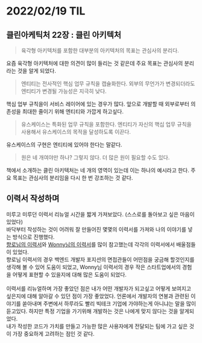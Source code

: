 # 2022/02/19 TIL

## 클린아케틱처 22장 : 클린 아키텍처

> 육각형 아키텍처를 포함한 대부분의 아키텍처의 목표는 관심사의 분리다.

요즘 육각형 아키텍처에 대한 의견이 많이 들리는 것 같은데 주요 목표는 관심사의 분리라는 것을 알게 되었다.

> 엔티티는 전사적인 핵심 업무 규칙을 캡슐화한다. 외부의 무언가가 변경되더라도 엔티티가 변경될 가능성은 지극히 낮다.

핵심 업부 규칙을이 서비스 레이어에 있는 경우가 많다. 앞으로 개발할 때 외부로부터 의존성을 최대한 줄이기 위해 엔티티와 가깝게 하고싶다.

> 유스케이스는 특화된 업무 규칙을 포함한다. 엔티티가 자신의 핵십 업무 규칙을 사용해서 유스케이스의 목적을 달성하도록 이끈다.

유스케이스의 구현은 엔티티에 있어야 한다는 말같다.

> 원은 네 개여야만 하나? 그렇지 않다. 더 많은 원이 필요할 수도 있다.

책에서 소개하는 클린 아키텍처는 네 개의 영역이 있는데 이는 하나의 예시라고 한다. 주요 목표는 관심사의 분리임을 다시 한 번 강조하는 것 같다.

## 이력서 작성하며

미루고 미루던 이력서 리뉴얼 시간을 짧게 가져보았다. (스스로를 돌아보고 싶은 마음이 있었다)  
바닥부터 작성하는 것이 어려워 잘 만들어진 몇몇의 이력서를 가져와 나의 이야기를 넣는 방식으로 진행했다.  
[향로님의 이력서](https://jojoldu.github.io/)와 [Wonny님의 이력서](https://wonny-log.notion.site/Wonny-c2f8051bfb574f349406a30d2bc71a45)를 많이 참고했는데 각각의 이력서에서 배울점들이 있었다.  
향로님 이력서의 경우 백엔드 개발자 포지션의 면접관들이 어떤점을 궁금해 할것인지를 생각해 볼 수 있어 도움이 되었고, Wonny님 이력서의 경우 작은 스타트업에서의 경험을 어떻게 표현할 수 있을지에 대해 많은 도움이 되었다.  
<br/>
이력서를 리뉴얼하며 가장 좋았던 점은 내가 어떤 개발자가 되고싶고 어떻게 보여지고 싶은지에 대해 알아갈 수 있던 점이 가장 좋았었다. 언론에서 개발자의 연봉과 관련된 이야기를 쏟아내며 주변에서 하루라도 빨리 빅테크 기업에 가야하는게 아니냐는 말을 많이 듣고있다. 하지만 특정 기업을 가기위해 개발하는 것은 나에게 맞지 않다는 것을 알게되었다.  
내가 작성한 코드가 가치를 만들고 가능한 많은 사용자에게 전달되는 팀에 가고 싶은 것이 가장 중요하게 고려하는 점인 것 같다.
